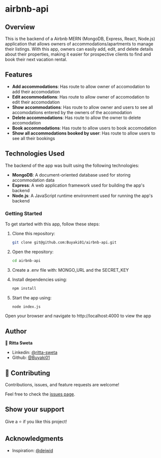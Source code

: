 # airbnb-api

## Overview
This is the backend of a Airbnb MERN (MongoDB, Express, React, Node.js) application that allows owners of accommodations/apartments to manage their listings. With this app, owners can easily add, edit, and delete details about their properties, making it easier for prospective clients to find and book their next vacation rental.

## Features
- **Add accommodations**: Has route to allow owner of accomodation to add their accomodation
- **Edit accommodations**: Has route to allow owner of accomodation to edit their accomodation
- **Show accommodations**: Has route to allow owner and users to see all accomodations entered by the owners of the accomodation
- **Delete accommodations**: Has route to allow the owner to delete accomodation
- **Book accommodations**: Has route to allow users to book accomodation
- **Show all accommodations booked by user**: Has route to allow users to see all their bookings

## Technologies Used
The backend of the app was built using the following technologies:

- **MongoDB**: A document-oriented database used for storing accommodation data
- **Express**: A web application framework used for building the app's backend
- **Node.js**: A JavaScript runtime environment used for running the app's backend

### Getting Started
To get started with this app, follow these steps:

1. Clone this repository: 
    ```bash 
    git clone git@github.com:Buyaki01/airbnb-api.git
    ```

2. Open the repository: 
    ```bash 
    cd airbnb-api
    ```

3. Create a .env file with: MONGO_URL and the SECRET_KEY

4. Install dependencies using: 
    ```bash 
    npm install
    ```

5. Start the app using: 
    ```bash 
    node index.js
    ``` 

  Open your browser and navigate to http://localhost:4000 to view the app

## Author
👤 **Ritta Sweta**

- Linkedin: [@ritta-sweta](https://www.linkedin.com/in/ritta-sweta/)
- Github: [@Buyaki01](https://github.com/Buyaki01)

## 🤝 Contributing

Contributions, issues, and feature requests are welcome!

Feel free to check the [issues page](https://github.com/Buyaki01/airbnb-api/issues).

## Show your support

Give a ⭐️ if you like this project!

## Acknowledgments
- Inspiration: [@dejwid](https://github.com/dejwid)